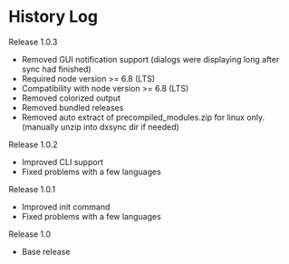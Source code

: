 # History Log
Release 1.0.3
* Removed GUI notification support (dialogs were displaying long after sync had finished)
* Required node version >= 6.8 (LTS)
* Compatibility with node version >= 6.8 (LTS)
* Removed colorized output
* Removed bundled releases
* Removed auto extract of precompiled_modules.zip for linux only. (manually unzip into dxsync dir if needed)

Release 1.0.2
* Improved CLI support
* Fixed problems with a few languages

Release 1.0.1
* Improved init command
* Fixed problems with a few languages

Release 1.0
* Base release
